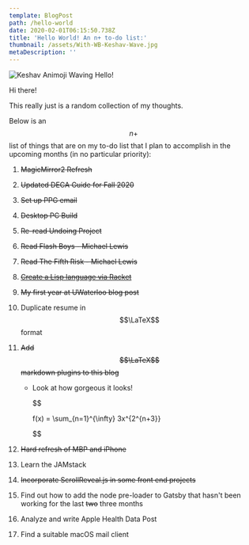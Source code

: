 ```yaml
---
template: BlogPost
path: /hello-world
date: 2020-02-01T06:15:50.738Z
title: 'Hello World! An n+ to-do list:'
thumbnail: /assets/With-WB-Keshav-Wave.jpg
metaDescription: ''
---
```

![Keshav Animoji Waving Hello!](/assets/c99fc112acb64ea0a257409d5b499a92-sticker.png)

Hi there!

This really just is a random collection of my thoughts. 

Below is an $$n+$$ list of things that are on my to-do list that I plan to accomplish in the upcoming months (in no particular priority):

1. ~~MagicMirror2 Refresh~~
2. ~~Updated DECA Guide for Fall 2020~~
3. ~~Set up PPG email~~
4. ~~Desktop PC Build~~
5. ~~Re-read Undoing Project~~
6. ~~Read Flash Boys - Michael Lewis~~
7. ~~Read The Fifth Risk - Michael Lewis~~
8. ~~[Create a Lisp language via Racket](https://cs.brown.edu/~sk/Publications/Papers/Published/fffkbmt-programmable-prog-lang/)~~
9. ~~My first year at UWaterloo blog post~~
10. Duplicate resume in $$\LaTeX$$ format
11. ~~Add $$\LaTeX$$ markdown plugins to this blog~~

    * Look at how gorgeous it looks! 

      $$

      f(x) = \sum_{n=1}^{\infty} 3x^{2^{n+3}}  

      $$
12. ~~Hard refresh of MBP and iPhone~~
13. Learn the JAMstack
14. ~~Incorporate ScrollReveal.js in some front end projects~~
15. Find out how to add the node pre-loader to Gatsby that hasn't been working for the last ~~two~~ three months
16. Analyze and write Apple Health Data Post
17. Find a suitable macOS mail client
